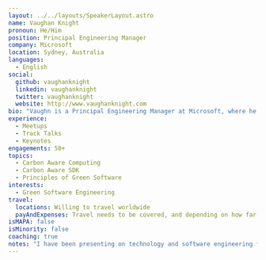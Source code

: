 ```yaml
---
layout: ../../layouts/SpeakerLayout.astro
name: Vaughan Knight
pronoun: He/Him
position: Principal Engineering Manager
company: Microsoft
location: Sydney, Australia
languages:
  - English
social:
  github: vaughanknight
  linkedin: vaughanknight
  twitter: vaughanknight
  website: http://www.vaughanknight.com
bio: "Vaughn is a Principal Engineering Manager at Microsoft, where he drives talented and passionate teams of engineers, engaging customers worldwide on market leading next generation projects, with a focus in the manufacturing and energy industries.  In addition to this, he is passionate about sustainability and Green Software Engineering, and is an active member of the Green Sfotware Foundation where he leads for the Carbon Aware SDK project."
experience:
  - Meetups
  - Track Talks
  - Keynotes
engagements: 50+
topics:
  - Carbon Aware Computing
  - Carbon Aware SDK
  - Principles of Green Software
interests:
  - Green Software Engineering
travel:
  locations: Willing to travel worldwide
  payAndExpenses: Travel needs to be covered, and depending on how far it is, I will likely turn down travel across the world to present on sustainability.  However if I do need to travel I may be able to combine trips with presenting.
isMAPA: false
isMinority: false
coaching: true
notes: "I have been presenting on technology and software engineering for over 15 years at conferences, company events, and meetups, with audiences ranging from smallt o thousands, from students to executives, and at paid for events and keynotes. At the moment I am only looking to speak on Green Software Engineering and related topics."
---
```

